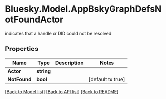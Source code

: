 # Bluesky.Model.AppBskyGraphDefsNotFoundActor
indicates that a handle or DID could not be resolved

## Properties

Name | Type | Description | Notes
------------ | ------------- | ------------- | -------------
**Actor** | **string** |  | 
**NotFound** | **bool** |  | [default to true]

[[Back to Model list]](../README.md#documentation-for-models) [[Back to API list]](../README.md#documentation-for-api-endpoints) [[Back to README]](../README.md)

